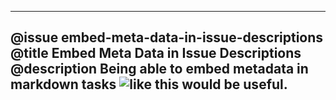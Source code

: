 
---
@issue embed-meta-data-in-issue-descriptions
@title Embed Meta Data in Issue Descriptions
@description
 Being able to embed metadata in markdown tasks ![like this](http://www.perthmountaineering-club.co.uk/media/photos/Skye2018/Ascending_Coire_a_Ghrunnda_Credit_CJ_and_KC.jpg) would be useful.
---
